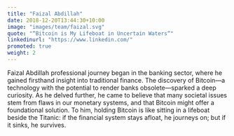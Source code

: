```yaml
---
title: "Faizal Abdillah"
date: 2018-12-20T13:44:30+10:00
image: "images/team/faizal.svg"
quote: "“Bitcoin is My Lifeboat in Uncertain Waters“"
linkedinurl: "https://www.linkedin.com/"
promoted: true
weight: 2
---
```


Faizal Abdillah professional journey began in the banking sector, where he gained firsthand insight into traditional finance. The discovery of Bitcoin—a technology with the potential to render banks obsolete—sparked a deep curiosity. As he delved further, he came to believe that many societal issues stem from flaws in our monetary systems, and that Bitcoin might offer a foundational solution. To him, holding Bitcoin is like sitting in a lifeboat beside the Titanic: if the financial system stays afloat, he journeys on; but if it sinks, he survives.